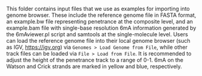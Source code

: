 This folder contains input files that we use as examples for importing into genome browser. 
These include the reference genome file in FASTA format, an example.bw file representing penetrance at the composite level, and an example.bam file with single-base resolution 6mA information generated by the 6mAviewer.pl script and samtools at the single-molecule level. Users can load the reference genome file into their local genome browser (such as IGV, https://igv.org) via `Genomes > Load Genome from File`, while other track files can be loaded via `File > Load from File`. It is recommended to adjust the height of the penetrance track to a range of 0-1. 6mA on the Watson and Crick strands are marked in yellow and blue, respectively.
